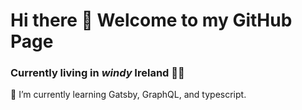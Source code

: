 # Hi there 👋  Welcome to my GitHub Page

### Currently living in *windy* Ireland 👩‍💻

 🌱 I’m currently learning Gatsby, GraphQL, and typescript. 

